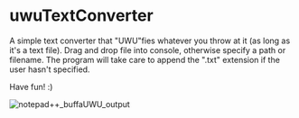 # uwuTextConverter

A simple text converter that "UWU"fies whatever you throw at it (as long as it's a text file).
Drag and drop file into console, otherwise specify a path or filename. 
The program will take care to append the ".txt" extension if the user hasn't specified. 

Have fun! :)

![notepad++_buffaUWU_output](https://user-images.githubusercontent.com/58993316/210505247-0d19c904-79f0-4176-bb73-d88ee85176c3.png)
